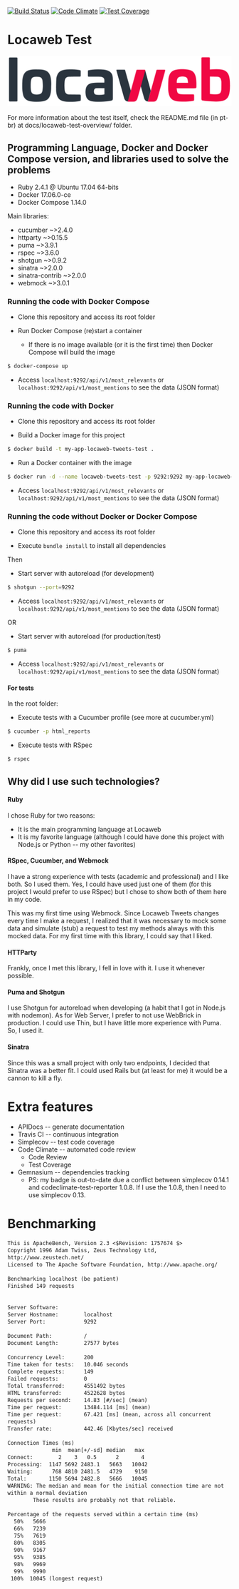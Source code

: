 [![Build Status](https://travis-ci.org/vinpereira/locaweb-test.svg?branch=master)](https://travis-ci.org/vinpereira/locaweb-test)
[![Code Climate](https://codeclimate.com/github/vinpereira/locaweb-test/badges/gpa.svg)](https://codeclimate.com/github/vinpereira/locaweb-test)
[![Test Coverage](https://codeclimate.com/github/vinpereira/locaweb-test/badges/coverage.svg)](https://codeclimate.com/github/vinpereira/locaweb-test)

# Locaweb Test

![Locaweb](./public/images/locaweb.png)

For more information about the test itself, check the README.md file (in pt-br) at docs/locaweb-test-overview/ folder.

## Programming Language, Docker and Docker Compose version, and libraries used to solve the problems

  - Ruby 2.4.1 @ Ubuntu 17.04 64-bits
  - Docker 17.06.0-ce
  - Docker Compose 1.14.0

Main libraries:
- cucumber        ~>2.4.0
- httparty        ~>0.15.5
- puma            ~>3.9.1
- rspec           ~>3.6.0
- shotgun         ~>0.9.2
- sinatra         ~>2.0.0
- sinatra-contrib ~>2.0.0
- webmock         ~>3.0.1

### Running the code with Docker Compose
- Clone this repository and access its root folder

- Run Docker Compose (re)start a container
  - If there is no image available (or it is the first time) then Docker Compose will build the image
```sh
$ docker-compose up
```

- Access ```localhost:9292/api/v1/most_relevants``` or ```localhost:9292/api/v1/most_mentions``` to see the data (JSON format)

### Running the code with Docker
- Clone this repository and access its root folder

- Build a Docker image for this project
```sh
$ docker build -t my-app-locaweb-tweets-test .
```

- Run a Docker container with the image
```sh
$ docker run -d --name locaweb-tweets-test -p 9292:9292 my-app-locaweb-tweets-test
```

- Access ```localhost:9292/api/v1/most_relevants``` or ```localhost:9292/api/v1/most_mentions``` to see the data (JSON format)

### Running the code without Docker or Docker Compose
- Clone this repository and access its root folder

- Execute ```bundle install``` to install all dependencies

Then

- Start server with autoreload (for development)
```sh
$ shotgun --port=9292
```

- Access ```localhost:9292/api/v1/most_relevants``` or ```localhost:9292/api/v1/most_mentions``` to see the data (JSON format)

OR

- Start server with autoreload (for production/test)
```sh
$ puma
```

- Access ```localhost:9292/api/v1/most_relevants``` or ```localhost:9292/api/v1/most_mentions``` to see the data (JSON format)

#### For tests
In the root folder:

- Execute tests with a Cucumber profile (see more at cucumber.yml)

```sh
$ cucumber -p html_reports
```

- Execute tests with RSpec

```sh
$ rspec
```

## Why did I use such technologies?
#### Ruby
I chose Ruby for two reasons:
- It is the main programming language at Locaweb
- It is my favorite language (although I could have done this project with Node.js or Python -- my other favorites)

#### RSpec, Cucumber, and Webmock
I have a strong experience with tests (academic and professional) and I like both. So I used them. Yes, I could have used just one of them (for this project I would prefer to use RSpec) but I chose to show both of them here in my code.

This was my first time using Webmock. Since Locaweb Tweets changes every time I make a request, I realized that it was necessary to mock some data and simulate (stub) a request to test my methods always with this mocked data. For my first time with this library, I could say that I liked.

#### HTTParty
Frankly, once I met this library, I fell in love with it. I use it whenever possible.

#### Puma and Shotgun
I use Shotgun for autoreload when developing (a habit that I got in Node.js with nodemon). As for Web Server, I prefer to not use WebBrick in production. I could use Thin, but I have little more experience with Puma. So, I used it.

#### Sinatra
Since this was a small project with only two endpoints, I decided that Sinatra was a better fit. I could used Rails but (at least for me) it would be a cannon to kill a fly.

# Extra features
- APIDocs -- generate documentation
- Travis CI -- continuous integration
- Simplecov -- test code coverage
- Code Climate -- automated code review
  - Code Review
  - Test Coverage
- Gemnasium -- dependencies tracking
  - PS: my badge is out-to-date due a conflict between simplecov 0.14.1 and codeclimate-test-reporter 1.0.8. If I use the 1.0.8, then I need to use simplecov 0.13.

# Benchmarking
```
This is ApacheBench, Version 2.3 <$Revision: 1757674 $>
Copyright 1996 Adam Twiss, Zeus Technology Ltd, http://www.zeustech.net/
Licensed to The Apache Software Foundation, http://www.apache.org/

Benchmarking localhost (be patient)
Finished 149 requests


Server Software:
Server Hostname:        localhost
Server Port:            9292

Document Path:          /
Document Length:        27577 bytes

Concurrency Level:      200
Time taken for tests:   10.046 seconds
Complete requests:      149
Failed requests:        0
Total transferred:      4551492 bytes
HTML transferred:       4522628 bytes
Requests per second:    14.83 [#/sec] (mean)
Time per request:       13484.114 [ms] (mean)
Time per request:       67.421 [ms] (mean, across all concurrent requests)
Transfer rate:          442.46 [Kbytes/sec] received

Connection Times (ms)
              min  mean[+/-sd] median   max
Connect:        2    3   0.5      2       4
Processing:  1147 5692 2483.1   5663   10042
Waiting:      768 4810 2481.5   4729    9150
Total:       1150 5694 2482.8   5666   10045
WARNING: The median and mean for the initial connection time are not within a normal deviation
        These results are probably not that reliable.

Percentage of the requests served within a certain time (ms)
  50%   5666
  66%   7239
  75%   7619
  80%   8305
  90%   9167
  95%   9385
  98%   9969
  99%   9990
 100%  10045 (longest request)
 ```